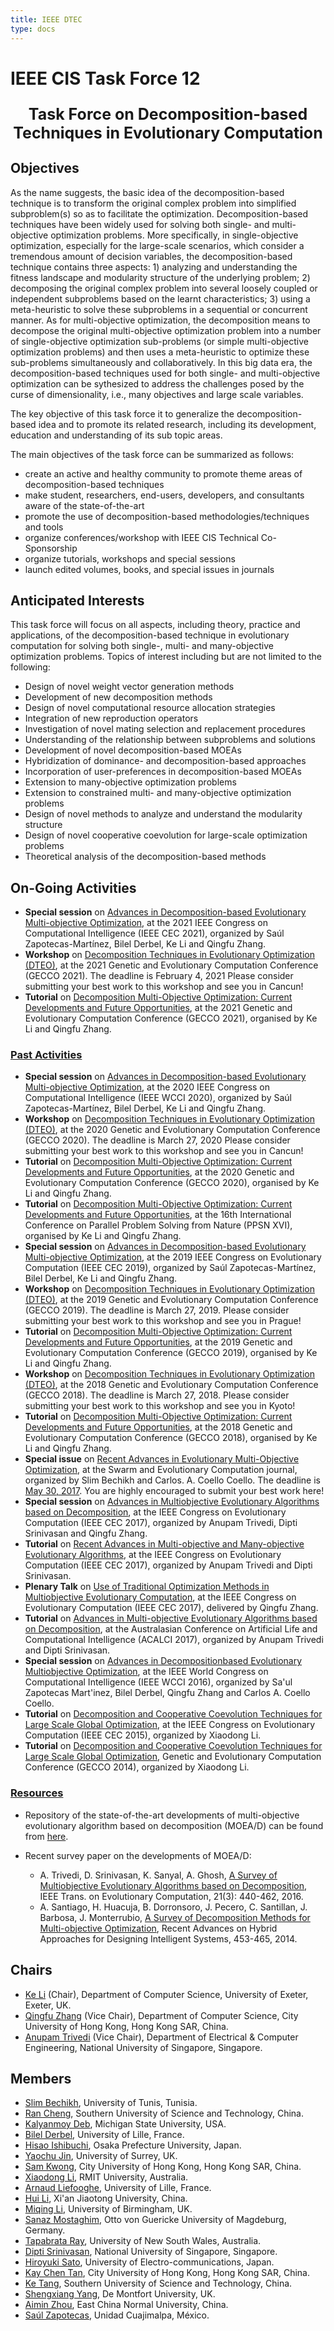 ```yaml
---
title: IEEE DTEC 
type: docs
---
```


# IEEE CIS Task Force 12

<center><p style="font-size:25px"><b>Task Force on Decomposition-based Techniques in Evolutionary Computation</b></center>

## Objectives

As the name suggests, the basic idea of the decomposition-based technique is to transform the original complex problem into simplified subproblem(s) so as to facilitate the optimization. Decomposition-based techniques have been widely used for solving both single- and multi-objective optimization problems. More specifically, in single-objective optimization, especially for the large-scale scenarios, which consider a tremendous amount of decision variables, the decomposition-based technique contains three aspects: 1) analyzing and understanding the fitness landscape and modularity structure of the underlying problem; 2) decomposing the original complex problem into several loosely coupled or independent subproblems based on the learnt characteristics; 3) using a meta-heuristic to solve these subproblems in a sequential or concurrent manner. As for multi-objective optimization, the decomposition means to decompose the original multi-objective optimization problem into a number of single-objective optimization sub-problems (or simple multi-objective optimization problems) and then uses a meta-heuristic to optimize these sub-problems simultaneously and collaboratively. In this big data era, the decomposition-based techniques used for both single- and multi-objective optimization can be sythesized to address the challenges posed by the curse of dimensionality, i.e., many objectives and large scale variables.

The key objective of this task force it to generalize the decomposition-based idea and to promote its related research, including its development, education and understanding of its sub topic areas.

The main objectives of the task force can be summarized as follows:

- create an active and healthy community to promote theme areas of decomposition-based techniques
- make student, researchers, end-users, developers, and consultants aware of the state-of-the-art
- promote the use of decomposition-based methodologies/techniques and tools
- organize conferences/workshop with IEEE CIS Technical Co-Sponsorship
- organize tutorials, workshops and special sessions
- launch edited volumes, books, and special issues in journals


## Anticipated Interests 

This task force will focus on all aspects, including theory, practice and applications, of the decomposition-based technique in evolutionary computation for solving both single-, multi- and many-objective optimization problems. Topics of interest including but are not limited to the following: 

- Design of novel weight vector generation methods
- Development of new decomposition methods
- Design of novel computational resource allocation strategies
- Integration of new reproduction operators
- Investigation of novel mating selection and replacement procedures
- Understanding of the relationship between subproblems and solutions
- Development of novel decomposition-based MOEAs
- Hybridization of dominance- and decomposition-based approaches
- Incorporation of user-preferences in decomposition-based MOEAs
- Extension to many-objective optimization problems
- Extension to constrained multi- and many-objective optimization problems 
- Design of novel methods to analyze and understand the modularity structure 
- Design of novel cooperative coevolution for large-scale optimization problems
- Theoretical analysis of the decomposition-based methods


## On-Going Activities

- **Special session** on [Advances in Decomposition-based Evolutionary Multi-­objective Optimization](https://sites.google.com/view/ademo-sessions/ademo2021), at the 2021 IEEE Congress on Computational Intelligence (IEEE CEC 2021), organized by Saúl Zapotecas-Martínez, Bilel Derbel, Ke Li and Qingfu Zhang. 
- **Workshop** on [Decomposition Techniques in Evolutionary Optimization (DTEO)](https://sites.google.com/view/dteo/), at the 2021 Genetic and Evolutionary Computation Conference (GECCO 2021). The deadline is February 4, 2021 Please consider submitting your best work to this workshop and see you in Cancun! 
- **Tutorial** on [Decomposition Multi-Objective Optimization: Current Developments and Future Opportunities](https://gecco-2021.sigevo.org/index.html/Tutorials), at the 2021 Genetic and Evolutionary Computation Conference (GECCO 2021), organised by Ke Li and Qingfu Zhang.

### <ins>Past Activities</ins>

- **Special session** on [Advances in Decomposition-­based Evolutionary Multi-­objective Optimization](https://sites.google.com/view/ademo-home/accueil), at the 2020 IEEE Congress on Computational Intelligence (IEEE WCCI 2020), organized by Saúl Zapotecas-Martínez, Bilel Derbel, Ke Li and Qingfu Zhang. 
- **Workshop** on [Decomposition Techniques in Evolutionary Optimization (DTEO)](https://sites.google.com/view/dteo/), at the 2020 Genetic and Evolutionary Computation Conference (GECCO 2020). The deadline is March 27, 2020 Please consider submitting your best work to this workshop and see you in Cancun! 
- **Tutorial** on [Decomposition Multi-Objective Optimization: Current Developments and Future Opportunities](https://gecco-2020.sigevo.org/index.html/Tutorials), at the 2020 Genetic and Evolutionary Computation Conference (GECCO 2020), organised by Ke Li and Qingfu Zhang.
- **Tutorial** on [Decomposition Multi-Objective Optimization: Current Developments and Future Opportunities](https://ppsn2020.liacs.leidenuniv.nl/), at the 16th International Conference on Parallel Problem Solving from Nature (PPSN XVI), organised by Ke Li and Qingfu Zhang.
- **Special session** on [Advances in Decomposition-­based Evolutionary Multi-­objective Optimization](https://sites.google.com/view/ademo-home/accueil), at the 2019 IEEE Congress on Evolutionary Computation (IEEE CEC 2019), organized by Saúl Zapotecas-Martínez, Bilel Derbel, Ke Li and Qingfu Zhang. 
- **Workshop** on [Decomposition Techniques in Evolutionary Optimization (DTEO)](https://sites.google.com/view/dteo/), at the 2019 Genetic and Evolutionary Computation Conference (GECCO 2019). The deadline is March 27, 2019. Please consider submitting your best work to this workshop and see you in Prague! 
- **Tutorial** on [Decomposition Multi-Objective Optimization: Current Developments and Future Opportunities](http://gecco-2019.sigevo.org/index.html/tiki-index.php?page=Tutorials), at the 2019 Genetic and Evolutionary Computation Conference (GECCO 2019), organised by Ke Li and Qingfu Zhang.
- **Workshop** on [Decomposition Techniques in Evolutionary Optimization (DTEO)](https://sites.google.com/view/dteo/), at the 2018 Genetic and Evolutionary Computation Conference (GECCO 2018). The deadline is March 27, 2018. Please consider submitting your best work to this workshop and see you in Kyoto! 
- **Tutorial** on [Decomposition Multi-Objective Optimization: Current Developments and Future Opportunities](http://gecco-2018.sigevo.org/index.html/tiki-index.php?page=Tutorials), at the 2018 Genetic and Evolutionary Computation Conference (GECCO 2018), organised by Ke Li and Qingfu Zhang.
- **Special issue** on [Recent Advances in Evolutionary Multi-Objective Optimization](https://www.journals.elsevier.com/swarm-and-evolutionary-computation/call-for-papers), at the Swarm and Evolutionary Computation journal, organized by Slim Bechikh and Carlos. A. Coello Coello. The deadline is <ins>May 30, 2017</ins>. You are highly encouraged to submit your best work here!
- **Special session** on [Advances in Multiobjective Evolutionary Algorithms based on Decomposition](https://sites.google.com/site/decompositionbasedmoeas/), at the IEEE Congress on Evolutionary Computation (IEEE CEC 2017), organized by Anupam Trivedi, Dipti Srinivasan and Qingfu Zhang.
- **Tutorial** on [Recent Advances in Multi-objective and Many-objective Evolutionary Algorithms](https://sites.google.com/view/tutorialmoeascec2017/home), at the IEEE Congress on Evolutionary Computation (IEEE CEC 2017), organized by Anupam Trivedi and Dipti Srinivasan.
- **Plenary Talk** on [Use of Traditional Optimization Methods in Multiobjective Evolutionary Computation](https://coda-group.github.io/ieee-cis-dtec.html), at the IEEE Congress on Evolutionary Computation (IEEE CEC 2017), delivered by Qingfu Zhang.
- **Tutorial** on [Advances in Multi-objective Evolutionary Algorithms based on Decomposition](http://cs.adelaide.edu.au/~acalci2017/SpecialSes-t1.html), at the Australasian Conference on Artificial Life and Computational Intelligence (ACALCI 2017), organized by Anupam Trivedi and Dipti Srinivasan.
- **Special session** on [Advances in Decomposition­based Evolutionary Multi­objective Optimization](https://sites.google.com/site/bilelderbelpro/home/ademo-cec16), at the IEEE World Congress on Computational Intelligence (IEEE WCCI 2016), organized by Sa'ul Zapotecas Mart'inez, Bilel Derbel, Qingfu Zhang and Carlos A. Coello Coello.
- **Tutorial** on [Decomposition and Cooperative Coevolution Techniques for Large Scale Global Optimization](http://sites.ieee.org/cec2015/tutorials/), at the IEEE Congress on Evolutionary Computation (IEEE CEC 2015), organized by Xiaodong Li.
- **Tutorial** on [Decomposition and Cooperative Coevolution Techniques for Large Scale Global Optimization](http://dl.acm.org/citation.cfm?id=2605360), Genetic and Evolutionary Computation Conference (GECCO 2014), organized by Xiaodong Li.

### <ins>Resources</ins>

- Repository of the state-of-the-art developments of multi-objective evolutionary algorithm based on decomposition (MOEA/D) can be found from [here](https://sites.google.com/view/moead/home).

- Recent survey paper on the developments of MOEA/D: 
    - A. Trivedi, D. Srinivasan, K. Sanyal, A. Ghosh, [A Survey of Multiobjective Evolutionary Algorithms based on Decomposition](https://ieeexplore.ieee.org/document/7564425), IEEE Trans. on Evolutionary Computation, 21(3): 440-462, 2016.
    - A. Santiago, H. Huacuja, B. Dorronsoro, J. Pecero, C. Santillan, J. Barbosa, J. Monterrubio, [A Survey of Decomposition Methods for Multi-objective Optimization](https://link.springer.com/chapter/10.1007/978-3-319-05170-3_31), Recent Advances on Hybrid Approaches for Designing Intelligent Systems, 453-465, 2014.

## Chairs

- [Ke Li](https://cola-laboratory.github.io/) (Chair), Department of Computer Science, University of Exeter, Exeter, UK.
- [Qingfu Zhang](http://www.cs.cityu.edu.hk/~qzhan7/index.html) (Vice Chair), Department of Computer Science, City University of Hong Kong, Hong Kong SAR, China.
- [Anupam Trivedi](https://scholar.google.com.sg/citations?user=WFpIByoAAAAJ&hl=en) (Vice Chair), Department of Electrical & Computer Engineering, National University of Singapore, Singapore.

## Members

- [Slim Bechikh](https://sites.google.com/site/slimbechikh/), University of Tunis, Tunisia.
- [Ran Cheng](http://emi.sustc.edu.cn/), Southern University of Science and Technology, China.
- [Kalyanmoy Deb](https://www.egr.msu.edu/~kdeb/), Michigan State University, USA.
- [Bilel Derbel](https://sites.google.com/site/bilelderbelpro/), University of Lille, France.
- [Hisao Ishibuchi](http://www.cs.osakafu-u.ac.jp/~hisaoi/), Osaka Prefecture University, Japan.
- [Yaochu Jin](http://www.soft-computing.de/jin.html), University of Surrey, UK.
- [Sam Kwong](http://www.cs.cityu.edu.hk/~cssamk/research_group/), City University of Hong Kong, Hong Kong SAR, China.
- [Xiaodong Li](https://titan.csit.rmit.edu.au/~e46507/), RMIT University, Australia.
- [Arnaud Liefooghe](https://sites.google.com/site/arnaudliefooghe/), University of Lille, France.
- [Hui Li](http://gr.xjtu.edu.cn/web/lihui10/1), Xi'an Jiaotong University, China.
- [Miqing Li](http://www.cs.bham.ac.uk/~limx/index.html), University of Birmingham, UK.
- [Sanaz Mostaghim](http://www.is.ovgu.de/Team/Sanaz+Mostaghim.html), Otto von Guericke University of Magdeburg, Germany.
- [Tapabrata Ray](http://www.mdolab.net/Ray/index.html), University of New South Wales, Australia.
- [Dipti Srinivasan](https://www.ece.nus.edu.sg/gems/profhome.html), National University of Singapore, Singapore.
- [Hiroyuki Sato](http://hs.hc.uec.ac.jp/index.php?%E4%BD%90%E8%97%A4%20%E5%AF%9B%E4%B9%8B), University of Electro-communications, Japan.
- [Kay Chen Tan](http://www.cityu.edu.hk/stfprofile/kaytan.htm), City University of Hong Kong, Hong Kong SAR, China.
- [Ke Tang](http://faculty.sustech.edu.cn/?tagid=tangk3&orderby=date&iscss=1&snapid=1), Southern University of Science and Technology, China. 
- [Shengxiang Yang](http://www.tech.dmu.ac.uk/~syang), De Montfort University, UK. 
- [Aimin Zhou](https://faculty.ecnu.edu.cn/s/1949/t/22631/main.jspy), East China Normal University, China.
- [Saúl Zapotecas](https://sites.google.com/view/szapotecas/home), Unidad Cuajimalpa, México.
